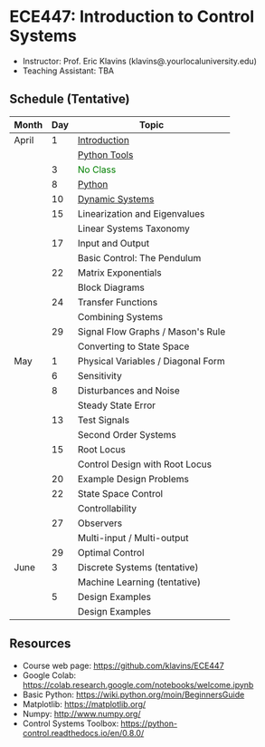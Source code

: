 # ECE447: Introduction to Control Systems

* Instructor: Prof. Eric Klavins (klavins@.yourlocaluniversity.edu)
* Teaching Assistant: TBA

Schedule (Tentative)
---

| Month  | Day  | Topic                              |
|--------|------|------------------------------------|
| April  | 1    | [Introduction](https://colab.research.google.com/github/klavins/ECE447/blob/master/lectures/introduction.ipynb)     |
|        |      | [Python Tools](https://colab.research.google.com/github/klavins/ECE447/blob/master/lectures/python_tools.ipynb)     |
|        | 3    | <span style="color: green">No Class</span>                                                                          |
|        | 8    | [Python](https://colab.research.google.com/github/klavins/ECE447/blob/master/lectures/python.ipynb)                 |
|        | 10   | [Dynamic Systems](https://colab.research.google.com/github/klavins/ECE447/blob/master/lectures/introduction.ipynb)  |
|        | 15   | Linearization and Eigenvalues      |
|        |      | Linear Systems Taxonomy            |
|        | 17   | Input and Output                   |
|        |      | Basic Control: The Pendulum        |
|        | 22   | Matrix Exponentials                |
|        |      | Block Diagrams                     |
|        | 24   | Transfer Functions                 |
|        |      | Combining Systems                  |
|        | 29   | Signal Flow Graphs / Mason's Rule  |
|        |      | Converting to State Space          |
| May    | 1    | Physical Variables / Diagonal Form |
|        | 6    | Sensitivity                        |
|        | 8    | Disturbances and Noise             |
|        |      | Steady State Error                 |
|        | 13   | Test Signals                       |
|        |      | Second Order Systems               |
|        | 15   | Root Locus                         |
|        |      | Control Design with Root Locus     |
|        | 20   | Example Design Problems            |
|        | 22   | State Space Control                |
|        |      | Controllability                    |
|        | 27   | Observers                          |
|        |      | Multi-input / Multi-output         |
|        | 29   | Optimal Control                    |
| June   | 3    | Discrete Systems (tentative)       |
|        |      | Machine Learning (tentative)       |
|        | 5    | Design Examples                    |
|        |      | Design Examples                    |

Resources
---
* Course web page: https://github.com/klavins/ECE447
* Google Colab: https://colab.research.google.com/notebooks/welcome.ipynb
* Basic Python: https://wiki.python.org/moin/BeginnersGuide
* Matplotlib: https://matplotlib.org/
* Numpy: http://www.numpy.org/
* Control Systems Toolbox: https://python-control.readthedocs.io/en/0.8.0/